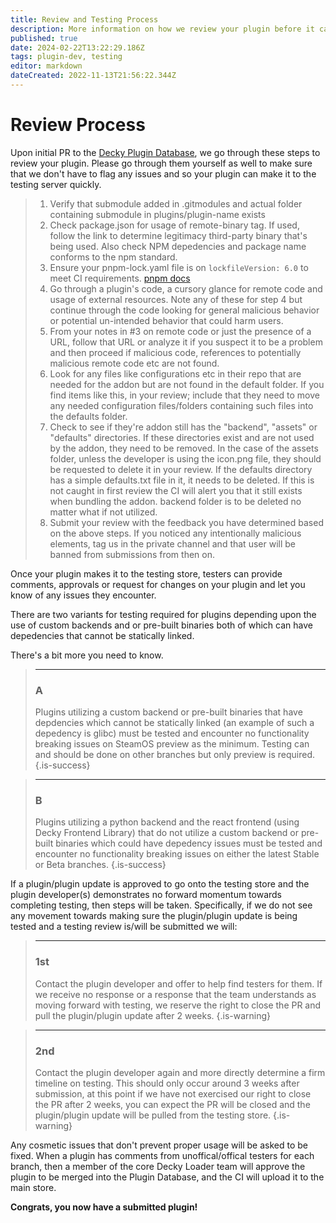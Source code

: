 ```yaml
---
title: Review and Testing Process
description: More information on how we review your plugin before it can make it to users.
published: true
date: 2024-02-22T13:22:29.186Z
tags: plugin-dev, testing
editor: markdown
dateCreated: 2022-11-13T21:56:22.344Z
---
```


# Review Process

Upon initial PR to the [Decky Plugin Database](https://github.com/SteamDeckHomebrew/decky-plugin-database), we go through these steps to review your plugin.
Please go through them yourself as well to make sure that we don't have to flag any issues and so your plugin can make it to the testing server quickly.


> 1. Verify that submodule added in .gitmodules and actual folder containing submodule in plugins/plugin-name exists
> 2. Check package.json for usage of remote-binary tag. If used, follow the link to determine legitimacy third-party binary that's being used. Also check NPM depedencies and package name conforms to the npm standard.
> 3. Ensure your pnpm-lock.yaml file is on `lockfileVersion: 6.0` to meet CI requirements. [pnpm docs](https://pnpm.io/)
> 4. Go through a plugin's code, a cursory glance for remote code and usage of external resources. Note any of these for step 4 but continue through the code looking for general malicious behavior or potential un-intended behavior that could harm users.
> 5. From your notes in #3 on remote code or just the presence of a URL, follow that URL or analyze it if you suspect it to be a problem and then proceed if malicious code, references to potentially malicious remote code etc are not found.
> 6. Look for any files like configurations etc in their repo that are needed for the addon but are not found in the default folder. If you find items like this, in your review; include that they need to move any needed configuration files/folders containing such files into the defaults folder.
> 7. Check to see if they're addon still has the "backend", "assets" or "defaults" directories. If these directories exist and are not used by the addon, they need to be removed. In the case of the assets folder, unless the developer is using the icon.png file, they should be requested to delete it in your review. If the defaults directory has a simple defaults.txt file in it, it needs to be deleted. If this is not caught in first review the CI will alert you that it still exists when bundling the addon. backend folder is to be deleted no matter what if not utilized.
> 8. Submit your review with the feedback you have determined based on the above steps. If you noticed any intentionally malicious elements, tag us in the private channel and that user will be banned from submissions from then on.

Once your plugin makes it to the testing store, testers can provide comments, approvals or request for changes on your plugin and let you know of any issues they encounter.

There are two variants for testing required for plugins depending upon the use of custom backends and or pre-built binaries both of which can have depedencies that cannot be statically linked.

There's a bit more you need to know.

> ---
> ### A
>Plugins utilizing a custom backend or pre-built binaries that have depdencies which cannot be statically linked (an example of such a depedency is glibc) must be tested and encounter no functionality breaking issues on SteamOS preview as the minimum. Testing can and should be done on other branches but only preview is required.
{.is-success}

> ---
> ### B
> Plugins utilizing a python backend and the react frontend (using Decky Frontend Library) that do not utilize a custom backend or pre-built binaries which could have depedency issues must be tested and encounter no functionality breaking issues on either the latest Stable or Beta branches.
{.is-success}

If a plugin/plugin update is approved to go onto the testing store and the plugin developer(s) demonstrates no forward momentum towards completing testing, then steps will be taken. Specifically, if we do not see any movement towards making sure the plugin/plugin update is being tested and a testing review is/will be submitted we will:

> ---
> ### 1st
> Contact the plugin developer and offer to help find testers for them.
> If we receive no response or a response that the team understands as moving forward with testing, we reserve the right to close the PR and pull the plugin/plugin update after 2 weeks.
{.is-warning}

> ---
> ### 2nd
> Contact the plugin developer again and more directly determine a firm timeline on testing.
> This should only occur around 3 weeks after submission, at this point if we have not exercised our right to close the PR after 2 weeks, you can expect the PR will be closed and the plugin/plugin update will be pulled from the testing store.
{.is-warning}

Any cosmetic issues that don't prevent proper usage will be asked to be fixed. When a plugin has comments from unoffical/offical testers for each branch, then a member of the core Decky Loader team will approve the plugin to be merged into the Plugin Database, and the CI will upload it to the main store.

**Congrats, you now have a submitted plugin!**

